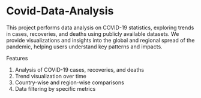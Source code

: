 # Covid-Data-Analysis

This project performs data analysis on COVID-19 statistics, exploring trends in cases, recoveries, and deaths using publicly available datasets. We provide visualizations and insights into the global and regional spread of the pandemic, helping users understand key patterns and impacts.

Features

1. Analysis of COVID-19 cases, recoveries, and deaths
2. Trend visualization over time
3. Country-wise and region-wise comparisons
4. Data filtering by specific metrics
